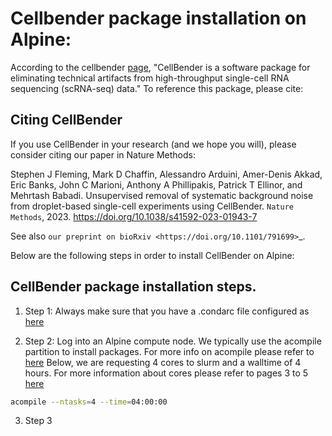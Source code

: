 Cellbender package installation on Alpine:
======================================

According to the cellbender [page](https://github.com/broadinstitute/CellBender/tree/master), "CellBender is a software package for eliminating technical artifacts from high-throughput single-cell RNA sequencing (scRNA-seq) data."
To reference this package, please cite:

Citing CellBender
-----------------

If you use CellBender in your research (and we hope you will), please consider
citing our paper in Nature Methods:

Stephen J Fleming, Mark D Chaffin, Alessandro Arduini, Amer-Denis Akkad,
Eric Banks, John C Marioni, Anthony A Phillipakis, Patrick T Ellinor,
and Mehrtash Babadi. Unsupervised removal of systematic background noise from
droplet-based single-cell experiments using CellBender.
`Nature Methods`, 2023. https://doi.org/10.1038/s41592-023-01943-7

See also `our preprint on bioRxiv <https://doi.org/10.1101/791699>`_.

Below are the following steps in order to install CellBender on Alpine:

## CellBender package installation steps.

1) Step 1: Always make sure that you have a .condarc file configured as [here](https://curc.readthedocs.io/en/latest/software/python.html#configuring-conda-with-condarc)

2) Step 2: Log into an Alpine compute node. We typically use the acompile partition to install packages. For more info on acompile please refer to [here](https://curc.readthedocs.io/en/latest/clusters/alpine/important-notes.html#important-notes)
   Below, we are requesting 4 cores to slurm and a walltime of 4 hours. For more information about cores please refer to pages 3 to 5 [here](file:///Users/Fotsok/Downloads/Entry_level_workshop_030524_v2-52.pdf)

```bash
acompile --ntasks=4 --time=04:00:00
```

3) Step 3 


